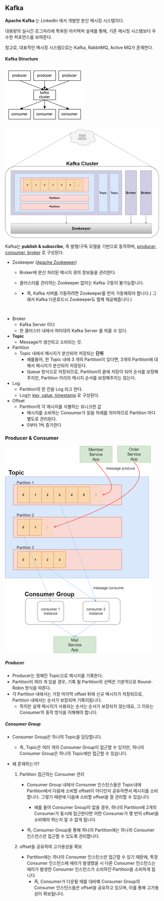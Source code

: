 ## Kafka

**Apache Kafka** 는 LinkedIn 에서 개발한 분산 메시징 시스템이다.

대용량의 실시간 로그처리에 특화된 아키텍쳐 설계를 통해, 기존 메시징 시스템보다 우수한 퍼포먼스를 보여준다.

참고로, 대표적인 메시징 시스템으로는 Kafka, RabbitMQ, Active MQ가 존재한다.

#### Kafka Structure

![253BF244550914E21A](./readmeImg/kafka/253BF244550914E21A.png)

![img1.daumcdn](./readmeImg/kafka/img1.daumcdn.png)

Kafka는 **publish & subscribe**, 즉 발행/구독 모델을 기반으로 동작하며, <u>producer, consumer, broker</u> 로 구성된다.

- Zookeeper (<u>Apache Zookeeper</u>)

  - Broker에 분산 처리된 메시지 큐의 정보들을 관리한다.

  - 클러스터를 관리하는 Zookeeper 없이는 Kafka 구동이 불가능합니다.

  - - 즉, Kafka 서버를 가동하려면 Zookeeper를 먼저 가동해줘야 합니다.( 그래서 Kafka 다운로드시 Zookeeper도 함께 제공해줍니다.)

​	

- Broker
  - Kafka Server 이다
  - 한 클러스터 내에서 여러대의 Kafka Server 를 띄울 수 있다.
- **Topic**
  - Message가 생산되고 소비되는 것.
- Partition
  - Topic 내에서 메시지가 분산되어 저장되는 **단위**
    - 예를들어, 한 Topic 내에 3 개의 Partition이 있다면, 3개의 Partition에 대해서 메시지가 분산되어 저장된다.
    - Queue 방식으로 저장되므로, Partition의 끝에 저장이 되어 순서를 보장해주지만, Partition 끼리의 메시지 순서를 보장해주지는 않는다.
- Log
  - Partition의 한 칸을 Log 라고 한다.
  - Log는 <u>key, value, timestamp</u> 로 구성된다.
- Offset
  - Partition의 각 메시지를 식별하는 유니크한 값
    - 메시지를 소비하는 Consumer가 읽을 차례를 의미하므로 Partition 마다 별도로 관리된다.
    - 0부터 1씩 증가한다



### Producer & Consumer

![img1.daumcdns](./readmeImg/kafka/img1.daumcdns.png)

##### Producer

- Producer는 정해진 Topic으로 메시지를 기록한다.
- Partition이 여러 개 있을 경우, 기록 될 Partition의 선택은 기본적으로 Round-Robin 방식을 따른다.
- 각 Partition 내에서는 가장 마지막 offset 뒤에 신규 메시지가 저장되므로, Partition 내에서는 순서가 보장되며 기록이됩니다. 
  - 하지만 실제 메시지가 사용되는 순서는 순서가 보장되지 않는데요, 그 이유는 Consumer의 동작 방식을 이해해야 합니다.

##### Consumer Group

- Consumer Group은 하나의 Topic을 담당합니다. 

  - 즉, Topic은 여러 개의 Consumer Group이 접근할 수 있지만, 하나의 Consumer Group은 하나의 Topic에만 접근할 수 있습니다.

- 왜 존재하는가?

  1) Partition 접근하는 Consumer 관리

     - Consumer Group 내에서 Consumer 인스턴스들은 Topic내에 Partition에서 다음에 소비할 offset이 어디인지 공유하면서 메시지를 소비합니다. 그렇기 때문에 다음에 소비할 offset을 잘 관리할 수 있습니다.
       - 예를 들어 Consumer Group이 없을 경우, 하나의 Partition에 2개의 Consumer가 동시에 접근한다면 어떤 Consumer가 몇 번의 offset을 소비해야 하는지 알 수 없게 됩니다.

     - 즉, Consumer Group을 통해 하나의 Partition에는 하나의 Consumer 인스턴스만 접근할 수 있도록 관리합니다.

  2) offset을 공유하여 고가용성을 확보
     - Partition에는 하나의 Consumer 인스턴스만 접근할 수 있기 때문에, 특정 Consumer 인스턴스에 에러가 발생했을 시 다른 Consumer 인스턴스는 에러가 발생한 Consumer 인스턴스가 소비하던 Partition을 소비하게 됩니다.
       - 즉, Consumer가 다운될 때를 대비해 Consumer Group의 Consumer 인스턴스들은 offset을 공유하고 있으며, 이를 통해 고가용성이 확보됩니다.

